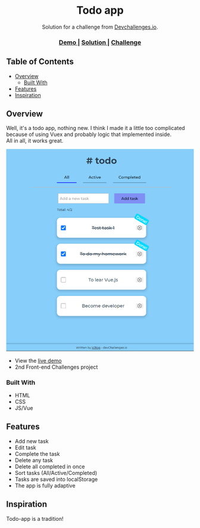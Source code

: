 <h1 align="center">Todo app</h1>

<div align="center">
   Solution for a challenge from  <a href="http://devchallenges.io" target="_blank">Devchallenges.io</a>.
</div>

<div align="center">
  <h3>
    <a href="https://ic3top.github.io/devChallenges/todo-app/dist/">
      Demo
    </a>
    <span> | </span>
    <a href="https://devchallenges.io/solutions/4DA3pLzPNcxTC6uqFFlT">
      Solution
    </a>
    <span> | </span>
    <a href="https://devchallenges.io/challenges/hH6PbOHBdPm6otzw2De5">
      Challenge
    </a>
  </h3>
</div>

<!-- TABLE OF CONTENTS -->

## Table of Contents

- [Overview](#overview)
    - [Built With](#built-with)
- [Features](#features)
- [Inspiration](#inspiration)

<!-- OVERVIEW -->

## Overview
Well, it's a todo app, nothing new. I think I made it a little too complicated because of using Vuex and probably logic that implemented inside.  
All in all, it works great.  


![screenshot](./screenshot/todo-app-illustration.png)

- View the [live demo](https://ic3top.github.io/devChallenges/todo-app/dist/)
- 2nd Front-end Challenges project

### Built With

- HTML
- CSS
- JS/Vue

## Features

- Add new task
- Edit task  
- Complete the task
- Delete any task
- Delete all completed in once
- Sort tasks (All/Active/Completed)
- Tasks are saved into localStorage  
- The app is fully adaptive

## Inspiration
Todo-app is a tradition! 
